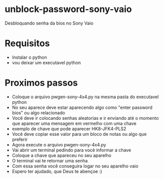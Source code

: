 # unblock-password-sony-vaio
Desbloquando senha da bios no Sony Vaio

# Requisitos
 - Instalar o python
 - vou deixar um executavel python

# Proximos passos
 - Coloque o arquivo pwgen-sony-4x4.py na mesma pasta do executavel python
 - No seu aparece deve estar aparecendo algo como "enter password bios" ou algo relacionado
 - Você deve ir colocando senhas aleatorias e ir enviando até o momento que aparecer uma mensagem em vermelho com uma chave
 - exemplo de chave que pode aparecer HK8-JFK4-PLS2
 - Vocẽ deve copiar esse valor para um bloco de notas ou algo que preferir
 - Agora execute o arquivo pwgen-sony-4x4.py
 - Vai abrir um terminal pedindo para vocẽ informar a chave
 - Coloque a chave que apareceu no seu aparelho
 - O terminal vai te retornar uma senha
 - Com essa senha você conseguira logar no seu aparelho vaio
 - Espero ter ajudado, que Deus te abençoe :)